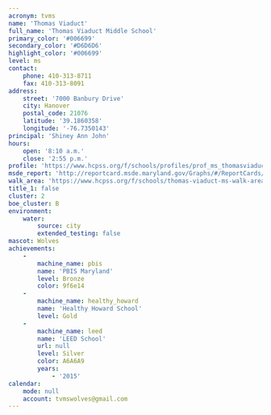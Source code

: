 ```yaml
---
acronym: tvms
name: 'Thomas Viaduct'
full_name: 'Thomas Viaduct Middle School'
primary_color: '#006699'
secondary_color: '#D6D6D6'
highlight_color: '#006699'
level: ms
contact:
    phone: 410-313-8711
    fax: 410-313-8091
address:
    street: '7000 Banbury Drive'
    city: Hanover
    postal_code: 21076
    latitude: '39.1860358'
    longitude: '-76.7350143'
principal: 'Shiney Ann John'
hours:
    open: '8:10 a.m.'
    close: '2:55 p.m.'
profile: 'https://www.hcpss.org/f/schools/profiles/prof_ms_thomasviaduct.pdf'
msde_report: 'http://reportcard.msde.maryland.gov/Graphs/#/ReportCards/ReportCardSchool/1//1/13/0110/'
walk_area: 'https://www.hcpss.org/f/schools/thomas-viaduct-ms-walk-area.pdf'
title_1: false
cluster: 2
boe_cluster: B
environment:
    water:
        source: city
        extended_testing: false
mascot: Wolves
achievements:
    -
        machine_name: pbis
        name: 'PBIS Maryland'
        level: Bronze
        color: 9f6e14
    -
        machine_name: healthy_howard
        name: 'Healthy Howard School'
        level: Gold
    -
        machine_name: leed
        name: 'LEED School'
        url: null
        level: Silver
        color: A6A6A9
        years:
            - '2015'
calendar:
    mode: null
    account: tvmswolves@gmail.com
---
```

